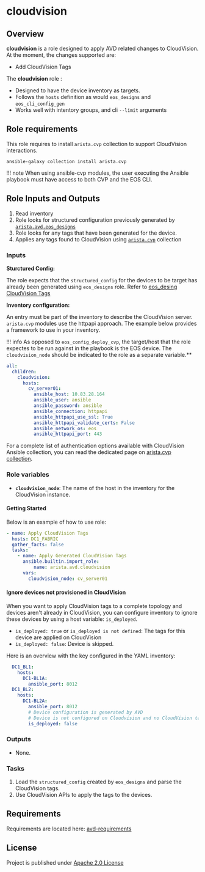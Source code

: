 # cloudvision

## Overview

**cloudvision** is a role designed to apply AVD related changes to CloudVision.
At the moment, the changes supported are:

- Add CloudVision Tags

The **cloudvision** role :

- Designed to have the device inventory as targets.
- Follows the `hosts` definition as would `eos_designs` and `eos_cli_config_gen`
- Works well with intentory groups, and cli `--limit` arguments

## Role requirements

This role requires to install `arista.cvp` collection to support CloudVision interactions.

```shell
ansible-galaxy collection install arista.cvp
```

!!! note
    When using ansible-cvp modules, the user executing the Ansible playbook must have access to both CVP and the EOS CLI.

## Role Inputs and Outputs

<!-- Figure 1 below provides a visualization of the role's inputs, outputs, and tasks in order executed by the role. -->
<!--
![Figure 1: Ansible Role eos_config_deploy_eapi](../../docs/_media/eos_config_deploy_cvp_dark.svg#only-dark)
![Figure 1: Ansible Role eos_config_deploy_eapi](../../docs/_media/eos_config_deploy_cvp_light.svg#only-light) -->

1. Read inventory
2. Role looks for structured configuration previously generated by [`arista.avd.eos_designs`](../eos_designs/README.md)
3. Role looks for any tags that have been generated for the device.
4. Applies any tags found to CloudVision using [`arista.cvp`](https://github.com/aristanetworks/ansible-cvp/) collection

### Inputs

**Sturctured Config:**

The role expects that the `structured_config` for the devices to be target has already been generated using `eos_designs` role. Refer to [eos_desing CloudVision Tags](../eos_designs/docs/input-variables.md#cloudvision-tags)

**Inventory configuration:**

An entry must be part of the inventory to describe the CloudVision server. `arista.cvp` modules use the httpapi approach. The example below provides a framework to use in your inventory.

!!! info
    As opposed to `eos_config_deploy_cvp`, the target/host that the role expectes to be run against in the playbook is the EOS device. The `cloudvision_node` should be indicated to the role as a separate variable.**

```yaml
all:
  children:
    cloudvision:
      hosts:
        cv_server01:
          ansible_host: 10.83.28.164
          ansible_user: ansible
          ansible_password: ansible
          ansible_connection: httpapi
          ansible_httpapi_use_ssl: True
          ansible_httpapi_validate_certs: False
          ansible_network_os: eos
          ansible_httpapi_port: 443
```

For a complete list of authentication options available with CloudVision Ansible collection, you can read the dedicated page on [arista.cvp collection](https://cvp.avd.sh/en/latest/docs/how-to/cvp-authentication/).

### Role variables

- **`cloudvision_node`**: The name of the host in the inventory for the CloudVision instance.

#### Getting Started

Below is an example of how to use role:

```yaml
- name: Apply CloudVision Tags
  hosts: DC1_FABRIC
  gather_facts: false
  tasks:
    - name: Apply Generated CloudVision Tags
      ansible.builtin.import_role:
          name: arista.avd.cloudvision
      vars:
        cloudvision_node: cv_server01
```

#### Ignore devices not provisioned in CloudVision

When you want to apply CloudVision tags to a complete topology and devices aren't already in CloudVision, you can configure inventory to ignore these devices by using a host variable: `is_deployed`.

- `is_deployed: true` or `is_deployed is not defined`: The tags for this device are applied on CloudVision
- `is_deployed: false`: Device is skipped.

Here is an overview with the key configured in the YAML inventory:

```yaml
  DC1_BL1:
    hosts:
      DC1-BL1A:
        ansible_port: 8012
  DC1_BL2:
    hosts:
      DC1-BL2A:
        ansible_port: 8012
        # Device configuration is generated by AVD
        # Device is not configured on Cloudvision and no CloudVision tags are applied.
        is_deployed: false
```

### Outputs

- None.

### Tasks

1. Load the `structured_config` created by `eos_designs` and parse the CloudVision tags.
2. Use CloudVision APIs to apply the tags to the devices.

## Requirements

Requirements are located here: [avd-requirements](../../README.md#Requirements)

## License

Project is published under [Apache 2.0 License](../../LICENSE)
